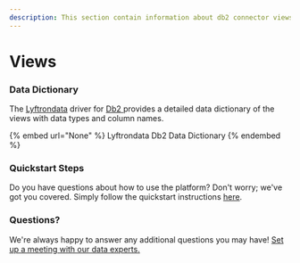 ```yaml
---
description: This section contain information about db2 connector views information
---
```


# Views

### Data Dictionary

The [Lyftrondata](https://www.lyftrondata.com/) driver for [Db2](None/)[ ](https://www.lyftrondata.com/integration/db2/)provides a detailed data dictionary of the views with data types and column names.

{% embed url="None" %}
Lyftrondata Db2 Data Dictionary
{% endembed %}

### Quickstart Steps

Do you have questions about how to use the platform? Don't worry; we've got you covered. Simply follow the quickstart instructions [here](../README.md).

### Questions? <a href="#questions" id="questions"></a>

We're always happy to answer any additional questions you may have! [Set up a meeting with our data experts.](https://www.lyftrondata.com/book-a-meeting/)


